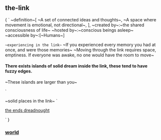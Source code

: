 ## the-link
{
`
~definition~[
    ~A set of connected ideas and thoughts~,
    ~A space where movement is emotional, not directional~,
    ],
~created by~:~the shared consciousness of life~
~hosted by~:~conscious beings asleep~
~accessible by~:[~Humans~]

`
~experiencing in the link~
` 
~If you experienced every memory you had at once, and were those memories~
~Moving through the link requires space, emptiness.
If everyone was awake, no one would have the room to move~


#### There exists islands of solid dream inside the link, these tend to have fuzzy edges.
~These islands are larger than you~

`

~solid places in the link~
`

[the ends dreadnought](the-ends-dreadnought.md)



`
}
### [world](index.md)
